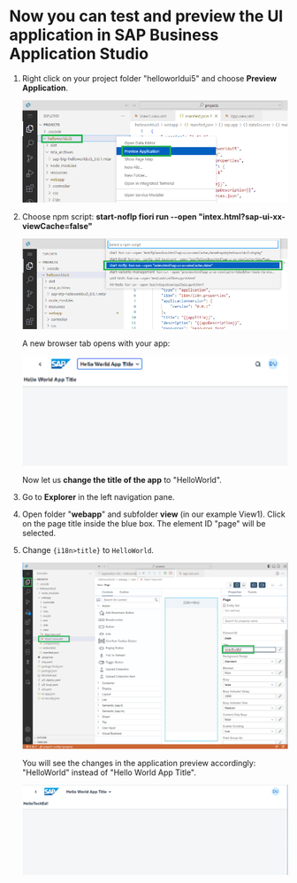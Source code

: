 # Now you can test and preview the UI application in SAP Business Application Studio

1. Right click on your project folder "helloworldui5" and choose **Preview Application**. 

     ![](images/Preview_Application.png)
    </br>

2. Choose npm script: **start-noflp fiori run --open "intex.html?sap-ui-xx-viewCache=false"**

    ![](images/Start_noflp.png)
    </br>

    A new browser tab opens with your app:

    ![](images/App_generated_new.png)
    </br>

    Now let us **change the title of the app** to "HelloWorld".

3. Go to **Explorer** in the left navigation pane.

4. Open folder "**webapp**" and subfolder **view** (in our example View1). Click on the page title inside the blue box. The element ID "page" will be selected.

5. Change ``{i18n>title}`` to ``HelloWorld``.

     ![](images/App_title_TechEd_new.png)

    You will see the changes in the application preview accordingly: "HelloWorld" instead of "Hello World App Title".

     ![](images/App_new.png)
 

 

 
